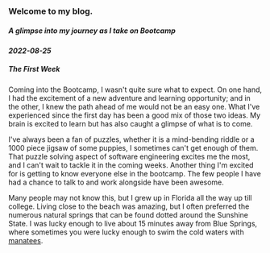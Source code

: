 ### Welcome to my blog.
##### *A glimpse into my journey as I take on Bootcamp*


#### *2022-08-25*
##### The First Week
Coming into the Bootcamp, I wasn't quite sure what to expect. On one hand, I had the excitement of a new adventure and learning opportunity; and in the other, I knew the path ahead of me would not be an easy one. What I've experienced since the first day has been a good mix of those two ideas. My brain is excited to learn but has also caught a glimpse of what is to come.

I've always been a fan of puzzles, whether it is a mind-bending riddle or a 1000 piece jigsaw of some puppies, I sometimes can't get enough of them. That puzzle solving aspect of software engineering excites me the most, and I can't wait to tackle it in the coming weeks. Another thing I'm excited for is getting to know everyone else in the bootcamp. The few people I have had a chance to talk to and work alongside have been awesome.

Many people may not know this, but I grew up in Florida all the way up till college. Living close to the beach was amazing, but I often preferred the numerous natural springs that can be found dotted around the Sunshine State. I was lucky enough to live about 15 minutes away from Blue Springs, where sometimes you were lucky enough to swim the cold waters with [manatees](/img/manatee-selfie.jpeg).
